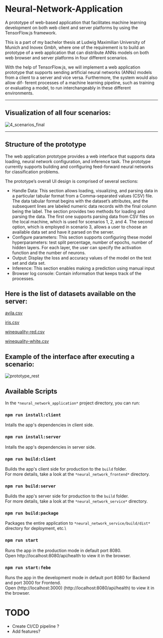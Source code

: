 # Neural-Network-Application

A prototype of web-based application that facilitates machine learning development on both web client and server platforms by using the TensorFlow.js framework.
<br />

This is a part of my bachelor thesis at Ludwig Maximilian University of Munich and Inovex Gmbh, where one of the requirement is to build an prototype of a web application that can distribute ANNs models on both web browser and server platforms in four different scenarios.
<br />

With the help of TensorFlow.js, we will implement a web application prototype that supports sending artificial neural networks (ANNs) models from a client to a server and vice versa. Furthermore, the system would also allow dif- ferent processes of a machine learning pipeline, such as training or evaluating a model, to run interchangeably in these different environments.

---

## Visualization of all four scenarios:

![4_scenarios_final](https://user-images.githubusercontent.com/57076116/202943687-a1c05e36-a631-4912-9fe1-d9eb261a83e1.png)

---

## Structure of the prototype

The web application prototype provides a web interface that supports data loading, neural network configuration, and inference task. The prototype currently supports building and configuring feed-forward neural networks for classification problems.

The prototype’s overall UI design is comprised of several sections:

- Handle Data: This section allows loading, visualizing, and parsing data in a particular tabular format from a Comma-separated values (CSV) file. The data tabular format begins with the dataset’s attributes, and the subsequent lines are labeled numeric data records with the final column being the label. The section provides two methods for loading and parsing the data. The first one supports parsing data from CSV files on the local machine, which is used for scenarios 1, 2, and 4. The second option, which is employed in scenario 3, allows a user to choose an available data set and have it parsed on the server.
- Configure parameters: This section supports configuring these model hyperparameters: test split percentage, number of epochs, number of hidden layers. For each layer, the user can specify the activation function and the number of neurons.
- Output: Display the loss and accuracy values of the model on the test set and data set.
- Inference: This section enables making a prediction using manual input
- Browser log console: Contain information that keeps track of the processes.

## Here is the list of datasets available on the server:

[avila.csv](https://github.com/HoangGiang98/neural_network_application/files/10068509/avila.csv)

[iris.csv](https://github.com/HoangGiang98/neural_network_application/files/10068511/iris.csv)

[winequality-red.csv](https://github.com/HoangGiang98/neural_network_application/files/10068512/winequality-red.csv)

[winequality-white.csv](https://github.com/HoangGiang98/neural_network_application/files/10068513/winequality-white.csv)

## Example of the interface after executing a scenario:

![prototype_rest](https://user-images.githubusercontent.com/57076116/203348659-5cdd9562-89f1-419f-bd51-18c25e2d9040.png)

## Available Scripts

In the `*neural_network_application*` project directory, you can run:

### `npm run install:client`

Intalls the app's dependencies in client side.

### `npm run install:server`

Intalls the app's dependencies in server side.

### `npm run build:client`

Builds the app's client side for production to the `build` folder.\
For more details, take a look at the `*neural_network_frontend*` directory.

### `npm run build:server`

Builds the app's server side for production to the `build` folder.\
For more details, take a look at the `*neural_network_service*` directory.

### `npm run build:package`

Packages the entire application to `*neural_network_service/build/dist*` directory for deployment, etc.\

### `npm run start`

Runs the app in the production mode in default port 8080.\
Open http://localhost:8080/api/health to view it in the browser.

### `npm run start:febe`

Runs the app in the development mode in default port 8080 for Backend and port 3000 for Frontend.\
Open (http://localhost:3000) (http://localhost:8080/api/health) to view it in the browser.

# TODO
- Create CI/CD pipeline ?
- Add features?
